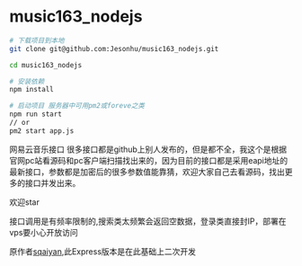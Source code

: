 # music163_nodejs
``` bash
# 下载项目到本地
git clone git@github.com:Jesonhu/music163_nodejs.git

cd music163_nodejs

# 安装依赖
npm install 

# 启动项目 服务器中可用pm2或foreve之类
npm run start 
// or
pm2 start app.js
```



网易云音乐接口
很多接口都是github上别人发布的，但是都不全，我这个是根据官网pc站看源码和pc客户端扫描找出来的，因为目前的接口都是采用eapi地址的最新接口，参数都是加密后的很多参数值能靠猜，欢迎大家自己去看源码，找出更多的接口并发出来。

欢迎star

接口调用是有频率限制的,搜索类太频繁会返回空数据，登录类直接封IP，部署在vps要小心开放访问

原作者[sqaiyan](https://github.com/sqaiyan/netmusic-node),此Express版本是在此基础上二次开发